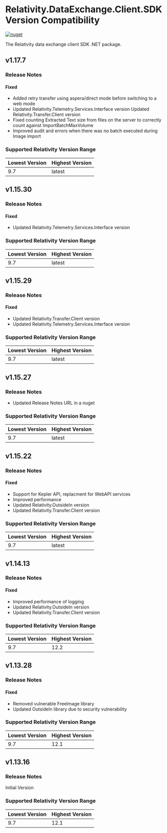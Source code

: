 # Relativity.DataExchange.Client.SDK Version Compatibility

[![nuget](https://img.shields.io/nuget/v/Relativity.DataExchange.Client.SDK.svg)](https://www.nuget.org/packages/Relativity.DataExchange.Client.SDK)

The Relativity data exchange client SDK .NET package.

## v1.17.7

### Release Notes

#### Fixed

* Added retry transfer using aspera/direct mode before switching to a web mode
* Updated Relativity.Telemetry.Services.Interface version
  Updated Relativity.Transfer.Client version
* Fixed counting Extracted Text size from files on the server to correctly count against ImportBatchMaxVolume
* Improved audit and errors when there was no batch executed during Image import

### Supported Relativity Version Range

Lowest Version | Highest Version
--- | ---
9.7 | latest


## v1.15.30

### Release Notes

#### Fixed

* Updated Relativity.Telemetry.Services.Interface version

### Supported Relativity Version Range

Lowest Version | Highest Version
--- | ---
9.7 | latest

## v1.15.29

### Release Notes

#### Fixed

* Updated Relativity.Transfer.Client version
* Updated Relativity.Telemetry.Services.Interface version

### Supported Relativity Version Range

Lowest Version | Highest Version
--- | ---
9.7 | latest

## v1.15.27

### Release Notes

* Updated Release Notes URL in a nuget

### Supported Relativity Version Range

Lowest Version | Highest Version
--- | ---
9.7 | latest

## v1.15.22

### Release Notes

#### Fixed

* Support for Kepler API, replacment for WebAPI services
* Improved performance
* Updated Relativity.OutsideIn version
* Updated Relativity.Transfer.Client version

### Supported Relativity Version Range

Lowest Version | Highest Version
--- | ---
9.7 | latest

## v1.14.13

### Release Notes

#### Fixed

* Improved performance of logging
* Updated Relativity.OutsideIn version
* Updated Relativity.Transfer.Client version

### Supported Relativity Version Range

Lowest Version | Highest Version
--- | ---
9.7 | 12.2

## v1.13.28

### Release Notes

#### Fixed

* Removed vulnerable FreeImage library
* Updated OutsideIn library due to security vulnerability

### Supported Relativity Version Range

Lowest Version | Highest Version
--- | ---
9.7 | 12.1

## v1.13.16

### Release Notes

Initial Version

### Supported Relativity Version Range

Lowest Version | Highest Version
--- | ---
9.7 | 12.1
